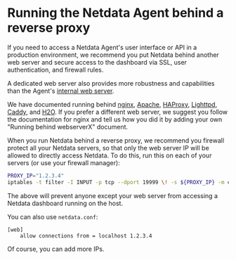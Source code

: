 # Running the Netdata Agent behind a reverse proxy

If you need to access a Netdata Agent's user interface or API in a production environment, we recommend you put Netdata behind
another web server and secure access to the dashboard via SSL, user authentication, and firewall rules.

A dedicated web server also provides more robustness and capabilities than the Agent's [internal web server](/src/web/README.md).

We have documented running behind
[nginx](/docs/netdata-agent/configuration/running-the-netdata-agent-behind-a-reverse-proxy/Running-behind-nginx.md),
[Apache](/docs/netdata-agent/configuration/running-the-netdata-agent-behind-a-reverse-proxy/Running-behind-apache.md),
[HAProxy](/docs/netdata-agent/configuration/running-the-netdata-agent-behind-a-reverse-proxy/Running-behind-haproxy.md),
[Lighttpd](/docs/netdata-agent/configuration/running-the-netdata-agent-behind-a-reverse-proxy/Running-behind-lighttpd.md),
[Caddy](/docs/netdata-agent/configuration/running-the-netdata-agent-behind-a-reverse-proxy/Running-behind-caddy.md),
and [H2O](/docs/netdata-agent/configuration/running-the-netdata-agent-behind-a-reverse-proxy/Running-behind-h2o.md).
If you prefer a different web server, we suggest you follow the documentation for nginx and tell us how you did it by adding your own "Running behind webserverX" document.

When you run Netdata behind a reverse proxy, we recommend you firewall protect all your Netdata servers, so that only the web server IP will be allowed to directly access Netdata. To do this, run this on each of your servers (or use your firewall manager):

```sh
PROXY_IP="1.2.3.4"
iptables -t filter -I INPUT -p tcp --dport 19999 \! -s ${PROXY_IP} -m conntrack --ctstate NEW -j DROP
```

The above will prevent anyone except your web server from accessing a Netdata dashboard running on the host.

You can also use `netdata.conf`:

```text
[web]
    allow connections from = localhost 1.2.3.4
```

Of course, you can add more IPs.
